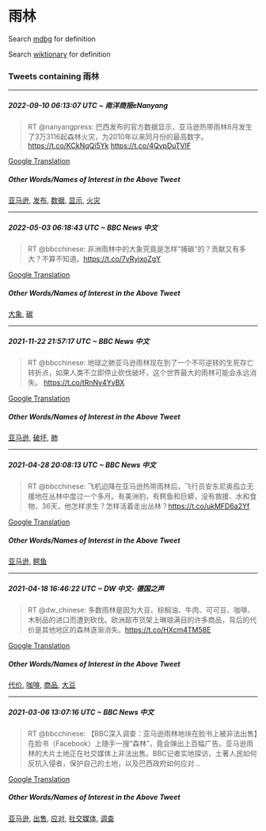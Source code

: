 # 雨林

Search [mdbg](https://www.mdbg.net/chinese/dictionary?page=worddict&wdrst=0&wdqb=雨林) for definition

Search [wiktionary](https://en.wiktionary.org/wiki/雨林) for definition

### Tweets containing 雨林

___
##### 2022-09-10 06:13:07 UTC ~ 南洋商报eNanyang
> RT @nanyangpress: 巴西发布的官方数据显示，亚马逊热带雨林8月发生了3万3116起森林火灾，为2010年以来同月份的最高数字。https://t.co/KCkNqQi5Yk https://t.co/4QvpDuTVIF

[Google Translation](https://translate.google.com/?hi=en&tab=TT&sl=zh-CN&tl=en&op=translate&text=RT+%40nanyangpress%3A+%E5%B7%B4%E8%A5%BF%E5%8F%91%E5%B8%83%E7%9A%84%E5%AE%98%E6%96%B9%E6%95%B0%E6%8D%AE%E6%98%BE%E7%A4%BA%EF%BC%8C%E4%BA%9A%E9%A9%AC%E9%80%8A%E7%83%AD%E5%B8%A6%E9%9B%A8%E6%9E%978%E6%9C%88%E5%8F%91%E7%94%9F%E4%BA%863%E4%B8%873116%E8%B5%B7%E6%A3%AE%E6%9E%97%E7%81%AB%E7%81%BE%EF%BC%8C%E4%B8%BA2010%E5%B9%B4%E4%BB%A5%E6%9D%A5%E5%90%8C%E6%9C%88%E4%BB%BD%E7%9A%84%E6%9C%80%E9%AB%98%E6%95%B0%E5%AD%97%E3%80%82https%3A%2F%2Ft.co%2FKCkNqQi5Yk+https%3A%2F%2Ft.co%2F4QvpDuTVIF)
##### Other Words/Names of Interest in the Above Tweet
[亚马逊](亚马逊.md), [发布](发布.md), [数据](数据.md), [显示](显示.md), [火灾](火灾.md)
___
##### 2022-05-03 06:18:43 UTC ~ BBC News 中文
> RT @bbcchinese: 非洲雨林中的大象究竟是怎样“捕碳”的？贡献又有多大？不算不知道。https://t.co/7vRyixoZgY

[Google Translation](https://translate.google.com/?hi=en&tab=TT&sl=zh-CN&tl=en&op=translate&text=RT+%40bbcchinese%3A+%E9%9D%9E%E6%B4%B2%E9%9B%A8%E6%9E%97%E4%B8%AD%E7%9A%84%E5%A4%A7%E8%B1%A1%E7%A9%B6%E7%AB%9F%E6%98%AF%E6%80%8E%E6%A0%B7%E2%80%9C%E6%8D%95%E7%A2%B3%E2%80%9D%E7%9A%84%EF%BC%9F%E8%B4%A1%E7%8C%AE%E5%8F%88%E6%9C%89%E5%A4%9A%E5%A4%A7%EF%BC%9F%E4%B8%8D%E7%AE%97%E4%B8%8D%E7%9F%A5%E9%81%93%E3%80%82https%3A%2F%2Ft.co%2F7vRyixoZgY)
##### Other Words/Names of Interest in the Above Tweet
[大象](大象.md), [碳](碳.md)
___
##### 2021-11-22 21:57:17 UTC ~ BBC News 中文
> RT @bbcchinese: 地球之肺亚马逊雨林现在到了一个不可逆转的生死存亡转折点，如果人类不立即停止砍伐破坏，这个世界最大的雨林可能会永远消失。 https://t.co/tRnNy4YvBX

[Google Translation](https://translate.google.com/?hi=en&tab=TT&sl=zh-CN&tl=en&op=translate&text=RT+%40bbcchinese%3A+%E5%9C%B0%E7%90%83%E4%B9%8B%E8%82%BA%E4%BA%9A%E9%A9%AC%E9%80%8A%E9%9B%A8%E6%9E%97%E7%8E%B0%E5%9C%A8%E5%88%B0%E4%BA%86%E4%B8%80%E4%B8%AA%E4%B8%8D%E5%8F%AF%E9%80%86%E8%BD%AC%E7%9A%84%E7%94%9F%E6%AD%BB%E5%AD%98%E4%BA%A1%E8%BD%AC%E6%8A%98%E7%82%B9%EF%BC%8C%E5%A6%82%E6%9E%9C%E4%BA%BA%E7%B1%BB%E4%B8%8D%E7%AB%8B%E5%8D%B3%E5%81%9C%E6%AD%A2%E7%A0%8D%E4%BC%90%E7%A0%B4%E5%9D%8F%EF%BC%8C%E8%BF%99%E4%B8%AA%E4%B8%96%E7%95%8C%E6%9C%80%E5%A4%A7%E7%9A%84%E9%9B%A8%E6%9E%97%E5%8F%AF%E8%83%BD%E4%BC%9A%E6%B0%B8%E8%BF%9C%E6%B6%88%E5%A4%B1%E3%80%82+https%3A%2F%2Ft.co%2FtRnNy4YvBX)
##### Other Words/Names of Interest in the Above Tweet
[亚马逊](亚马逊.md), [破坏](破坏.md), [肺](肺.md)
___
##### 2021-04-28 20:08:13 UTC ~ BBC News 中文
> RT @bbcchinese: 飞机迫降在亚马逊热带雨林后，飞行员安东尼奥孤立无援地在丛林中度过一个多月。有美洲豹，有鳄鱼和巨蟒，没有救援、水和食物，36天，他怎样求生？怎样活着走出丛林？https://t.co/ukMFD6a2Yf

[Google Translation](https://translate.google.com/?hi=en&tab=TT&sl=zh-CN&tl=en&op=translate&text=RT+%40bbcchinese%3A+%E9%A3%9E%E6%9C%BA%E8%BF%AB%E9%99%8D%E5%9C%A8%E4%BA%9A%E9%A9%AC%E9%80%8A%E7%83%AD%E5%B8%A6%E9%9B%A8%E6%9E%97%E5%90%8E%EF%BC%8C%E9%A3%9E%E8%A1%8C%E5%91%98%E5%AE%89%E4%B8%9C%E5%B0%BC%E5%A5%A5%E5%AD%A4%E7%AB%8B%E6%97%A0%E6%8F%B4%E5%9C%B0%E5%9C%A8%E4%B8%9B%E6%9E%97%E4%B8%AD%E5%BA%A6%E8%BF%87%E4%B8%80%E4%B8%AA%E5%A4%9A%E6%9C%88%E3%80%82%E6%9C%89%E7%BE%8E%E6%B4%B2%E8%B1%B9%EF%BC%8C%E6%9C%89%E9%B3%84%E9%B1%BC%E5%92%8C%E5%B7%A8%E8%9F%92%EF%BC%8C%E6%B2%A1%E6%9C%89%E6%95%91%E6%8F%B4%E3%80%81%E6%B0%B4%E5%92%8C%E9%A3%9F%E7%89%A9%EF%BC%8C36%E5%A4%A9%EF%BC%8C%E4%BB%96%E6%80%8E%E6%A0%B7%E6%B1%82%E7%94%9F%EF%BC%9F%E6%80%8E%E6%A0%B7%E6%B4%BB%E7%9D%80%E8%B5%B0%E5%87%BA%E4%B8%9B%E6%9E%97%EF%BC%9Fhttps%3A%2F%2Ft.co%2FukMFD6a2Yf)
##### Other Words/Names of Interest in the Above Tweet
[亚马逊](亚马逊.md), [鳄鱼](鳄鱼.md)
___
##### 2021-04-18 16:46:22 UTC ~ DW 中文- 德国之声
> RT @dw_chinese: 多数雨林是因为大豆、棕榈油、牛肉、可可豆、咖啡、木制品的进口而遭到砍伐。欧洲超市货架上琳琅满目的许多商品，背后的代价是其他地区的森林逐渐消失。https://t.co/HXcm4TM58E

[Google Translation](https://translate.google.com/?hi=en&tab=TT&sl=zh-CN&tl=en&op=translate&text=RT+%40dw_chinese%3A+%E5%A4%9A%E6%95%B0%E9%9B%A8%E6%9E%97%E6%98%AF%E5%9B%A0%E4%B8%BA%E5%A4%A7%E8%B1%86%E3%80%81%E6%A3%95%E6%A6%88%E6%B2%B9%E3%80%81%E7%89%9B%E8%82%89%E3%80%81%E5%8F%AF%E5%8F%AF%E8%B1%86%E3%80%81%E5%92%96%E5%95%A1%E3%80%81%E6%9C%A8%E5%88%B6%E5%93%81%E7%9A%84%E8%BF%9B%E5%8F%A3%E8%80%8C%E9%81%AD%E5%88%B0%E7%A0%8D%E4%BC%90%E3%80%82%E6%AC%A7%E6%B4%B2%E8%B6%85%E5%B8%82%E8%B4%A7%E6%9E%B6%E4%B8%8A%E7%90%B3%E7%90%85%E6%BB%A1%E7%9B%AE%E7%9A%84%E8%AE%B8%E5%A4%9A%E5%95%86%E5%93%81%EF%BC%8C%E8%83%8C%E5%90%8E%E7%9A%84%E4%BB%A3%E4%BB%B7%E6%98%AF%E5%85%B6%E4%BB%96%E5%9C%B0%E5%8C%BA%E7%9A%84%E6%A3%AE%E6%9E%97%E9%80%90%E6%B8%90%E6%B6%88%E5%A4%B1%E3%80%82https%3A%2F%2Ft.co%2FHXcm4TM58E)
##### Other Words/Names of Interest in the Above Tweet
[代价](代价.md), [咖啡](咖啡.md), [商品](商品.md), [大豆](大豆.md)
___
##### 2021-03-06 13:07:16 UTC ~ BBC News 中文
> RT @bbcchinese: 【BBC深入调查：亚马逊雨林地块在脸书上被非法出售】在脸书（Facebook）上随手一搜“森林”，竟会弹出上百幅广告。亚马逊雨林的大片土地正在社交媒体上非法出售。BBC记者实地探访，土著人民如何反抗入侵者，保护自己的土地，以及巴西政府如何应对…

[Google Translation](https://translate.google.com/?hi=en&tab=TT&sl=zh-CN&tl=en&op=translate&text=RT+%40bbcchinese%3A+%E3%80%90BBC%E6%B7%B1%E5%85%A5%E8%B0%83%E6%9F%A5%EF%BC%9A%E4%BA%9A%E9%A9%AC%E9%80%8A%E9%9B%A8%E6%9E%97%E5%9C%B0%E5%9D%97%E5%9C%A8%E8%84%B8%E4%B9%A6%E4%B8%8A%E8%A2%AB%E9%9D%9E%E6%B3%95%E5%87%BA%E5%94%AE%E3%80%91%E5%9C%A8%E8%84%B8%E4%B9%A6%EF%BC%88Facebook%EF%BC%89%E4%B8%8A%E9%9A%8F%E6%89%8B%E4%B8%80%E6%90%9C%E2%80%9C%E6%A3%AE%E6%9E%97%E2%80%9D%EF%BC%8C%E7%AB%9F%E4%BC%9A%E5%BC%B9%E5%87%BA%E4%B8%8A%E7%99%BE%E5%B9%85%E5%B9%BF%E5%91%8A%E3%80%82%E4%BA%9A%E9%A9%AC%E9%80%8A%E9%9B%A8%E6%9E%97%E7%9A%84%E5%A4%A7%E7%89%87%E5%9C%9F%E5%9C%B0%E6%AD%A3%E5%9C%A8%E7%A4%BE%E4%BA%A4%E5%AA%92%E4%BD%93%E4%B8%8A%E9%9D%9E%E6%B3%95%E5%87%BA%E5%94%AE%E3%80%82BBC%E8%AE%B0%E8%80%85%E5%AE%9E%E5%9C%B0%E6%8E%A2%E8%AE%BF%EF%BC%8C%E5%9C%9F%E8%91%97%E4%BA%BA%E6%B0%91%E5%A6%82%E4%BD%95%E5%8F%8D%E6%8A%97%E5%85%A5%E4%BE%B5%E8%80%85%EF%BC%8C%E4%BF%9D%E6%8A%A4%E8%87%AA%E5%B7%B1%E7%9A%84%E5%9C%9F%E5%9C%B0%EF%BC%8C%E4%BB%A5%E5%8F%8A%E5%B7%B4%E8%A5%BF%E6%94%BF%E5%BA%9C%E5%A6%82%E4%BD%95%E5%BA%94%E5%AF%B9%E2%80%A6)
##### Other Words/Names of Interest in the Above Tweet
[亚马逊](亚马逊.md), [出售](出售.md), [应对](应对.md), [社交媒体](社交媒体.md), [调查](调查.md)
